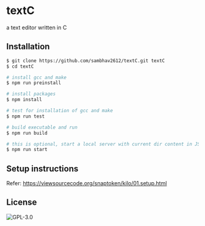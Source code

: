 # textC
a text editor written in C

## Installation
```bash
$ git clone https://github.com/sambhav2612/textC.git textC
$ cd textC

# install gcc and make
$ npm run preinstall

# install packages
$ npm install

# test for installation of gcc and make
$ npm run test

# build executable and run
$ npm run build

# this is optional, start a local server with current dir content in JSON format served online
$ npm run start
```

## Setup instructions
Refer: https://viewsourcecode.org/snaptoken/kilo/01.setup.html

## License
![GPL-3.0](http://200billionscandal.typepad.com/.a/6a00d83451da3169e20147e36f3e4a970b-800wi)
